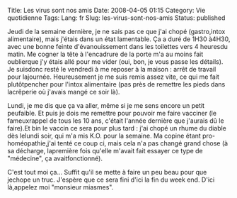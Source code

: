 Title: Les virus sont nos amis
Date: 2008-04-05 01:15
Category: Vie quotidienne
Tags:
Lang: fr
Slug: les-virus-sont-nos-amis
Status: published

Jeudi de la semaine dernière, je ne sais pas ce que j'ai chopé (gastro,intox alimentaire), mais j'étais dans un état lamentable. Ça a duré de 1H30 à4H30, avec une bonne feinte d'évanouissement dans les toilettes vers 4 heuresdu matin. Me cogner la tête à l'encadrure de la porte m'a au moins fait oublierque j'y étais allé pour me vider (oui, bon, je vous passe les détails). Je suisdonc resté le vendredi à me reposer à la maison : arrêt de travail pour lajournée. Heureusement je me suis remis assez vite, ce qui me fait plutôtpencher pour l'intox alimentaire (pas près de remettre les pieds dans lacrêperie où j'avais mangé ce soir là).

Lundi, je me dis que ça va aller, même si je me sens encore un petit peufaible. Et puis je dois me remettre pour pouvoir me faire vacciner (le fameuxrappel de tous les 10 ans, c'était l'année dernière que j'aurais dû le faire).Et bin le vaccin ce sera pour plus tard : j'ai chopé un rhume du diable dès lelundi soir, qui m'a mis K.O. pour la semaine. Ma copine étant pro-homéopathie,j'ai tenté ce coup ci, mais cela n'a pas changé grand chose (à sa décharge, lapremière fois qu'elle m'avait fait essayer ce type de "médecine", ça avaitfonctionné).

C'est tout moi ça... Suffit qu'il se mette à faire un peu beau pour que jechope un truc. J'espère que ce sera fini d'ici la fin du week end. D'ici là,appelez moi "monsieur miasmes".
